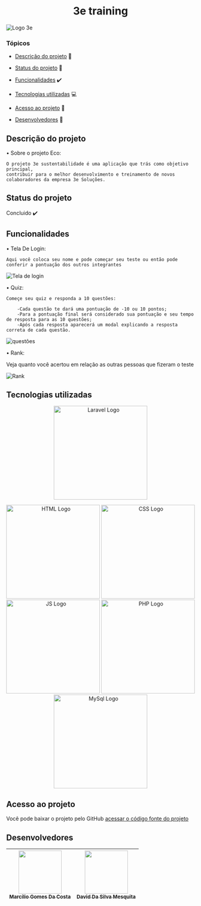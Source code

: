 <h1 align="center"> 3e training </h1>

![Logo 3e](https://user-images.githubusercontent.com/72000036/203910403-abe8e53b-7605-4c0d-83f5-9d0ff0fb02ec.png)

### Tópicos 

- [Descrição do projeto](#descrição-do-projeto) :page_with_curl:	

- [Status do projeto](#status-do-projeto) :construction:

- [Funcionalidades](#funcionalidades) :heavy_check_mark: 

- [Tecnologias utilizadas](#tecnologias-utilizadas) :computer:

- [Acesso ao projeto](#acesso-ao-projeto) :door:

- [Desenvolvedores](#desenvolvedores) :bust_in_silhouette:

## Descrição do projeto 

<p align="justify">
• Sobre o projeto Eco:

    O projeto 3e sustentabilidade é uma aplicação que trás como objetivo principal, 
    contribuir para o melhor desenvolvimento e treinamento de novos colaboradores da empresa 3e Soluções.
    
## Status do projeto

Concluido :heavy_check_mark: 

## Funcionalidades
• Tela De Login:

    Aqui você coloca seu nome e pode começar seu teste ou então pode conferir a pontuação dos outros integrantes 
    
![Tela de login](https://user-images.githubusercontent.com/72000036/203910147-090327ce-1fc0-4688-9fea-08ff29ed790a.png)

• Quiz:

    Começe seu quiz e responda a 10 questões:
    
        -Cada questão te dará uma pontuação de -10 ou 10 pontos;
        -Para a pontuação final será considerado sua pontuação e seu tempo de resposta para as 10 questões;
        -Após cada resposta aparecerá um modal explicando a resposta correta de cada questão.

![questões](https://user-images.githubusercontent.com/72000036/203912364-e004d9fc-c6b0-43c4-8aa2-fe47cb3e9b84.png)

• Rank:

   Veja quanto você acertou em relação as outras pessoas que fizeram o teste
    
 ![Rank](https://user-images.githubusercontent.com/72000036/203915150-daecb9da-1061-448f-908b-5ee4e6a8878a.png)

## Tecnologias utilizadas


<p align="center"><a href="https://laravel.com" target="_blank"><img src="https://raw.githubusercontent.com/laravel/art/master/logo-lockup/5%20SVG/2%20CMYK/1%20Full%20Color/laravel-logolockup-cmyk-red.svg" width="250" alt="Laravel Logo"></a></p>


<p align="center">
<a target="_blank"><img src="https://user-images.githubusercontent.com/72000036/200197073-4f17698d-0fc4-4a91-9946-8220b348f8f7.png" width="250" alt="HTML Logo"></a>
<a target="_blank"><img src="https://user-images.githubusercontent.com/72000036/200197158-04da38ca-6748-48fb-9172-b5e80731adf1.png" width="250" alt="CSS Logo"</a>
<a target="_blank"><img src="https://user-images.githubusercontent.com/72000036/200196621-7b6abced-127b-416f-8334-0136971aab17.png" width="250" alt="JS Logo"></a>
<a target="_blank"><img src="https://user-images.githubusercontent.com/72000036/200196209-2795b7ba-7f5e-45b3-87f5-889c9bcbc75b.png" width="250" alt="PHP Logo"></a>
<a target="_blank"><img src="https://user-images.githubusercontent.com/72000036/200196760-a03380c2-a2a6-4453-b2da-f5d6b3c58420.png" width="250" alt="MySql Logo"></a></p>



## Acesso ao projeto

Você pode baixar o projeto pelo GitHub [acessar o código fonte do projeto](https://github.com/Marcilio128/3e-Sustentabilidade)

## Desenvolvedores
<div align="center">
    
| [<img src="https://user-images.githubusercontent.com/72000036/200197570-295b525d-cf70-4a0a-8c02-fa4d12b147ab.jpg" width=115><br><sub>Marcílio Gomes Da Costa</sub>](https://github.com/Marcilio128) | [<img src="https://user-images.githubusercontent.com/72000036/200199101-707e74fd-576c-44cd-9e69-69c90768e35a.jpg" width=115><br><sub>David Da Silva Mesquita</sub>](https://github.com/DavidMes17)  |
| :---: | :---: 
